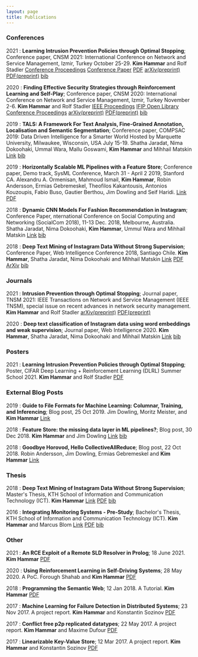```yaml
---
layout: page
title: Publications
---
```


### Conferences

2021
:   **Learning Intrusion Prevention Policies through Optimal Stopping**; Conference paper, CNSM 2021: International Conference on Network and Service Management, Izmir, Turkey October 25-29.
    **Kim Hammar** and Rolf Stadler
	[Conference Proceedings](http://dl.ifip.org/db/conf/cnsm/cnsm2021/index.html)
	[Conference Paper](http://dl.ifip.org/db/conf/cnsm/cnsm2021/1570732932.pdf)
	[PDF](/assets/papers/cnsm_21_Hammar_Stadler.pdf)
	[arXiv(preprint)](https://arxiv.org/pdf/2106.07160.pdf)
	[PDF(preprint)](/assets/papers/preprint_cnsm_21_hammar_stadler.pdf)
	[bib](/assets/citations/cnsm_21_proceedings.bib)

2020
:   **Finding Effective Security Strategies through Reinforcement Learning and Self-Play**; Conference paper, CNSM 2020: International Conference on Network and Service Management, Izmir, Turkey November 2-6.
    **Kim Hammar** and Rolf Stadler
	[IEEE Proceedings](https://ieeexplore.ieee.org/document/9269092)
	[IFIP Open Library Conference Proceedings](http://dl.ifip.org/db/conf/cnsm/cnsm2020/index.html)
	[arXiv(preprint)](https://arxiv.org/abs/2009.08120)
	[PDF(preprint)](/assets/papers/cnsm_20_Hammar_Stadler.pdf)
	[bib](/assets/citations/cnsm_2020_hammar_stadler.bib)

2019
:   **TALS: A Framework For Text Analysis, Fine-Grained Annotation, Localisation and Semantic Segmentation**; Conference paper, COMPSAC 2019: Data Driven Intelligence for a Smarter World Hosted by Marquette University, Milwaukee, Wisconsin, USA July 15-19.
    Shatha Jaradat, Nima Dokoohaki, Ummal Wara, Mallu Goswami, **Kim Hammar** and
Mihhail Matskin
	[Link](https://ieeexplore.ieee.org/document/8754470)
	[bib](/assets/citations/tals.bib)

2019
:   **Horizontally Scalable ML Pipelines with a Feature Store**; Conference paper, Demo track, SysML Conference, March 31 - April 2 2019, Stanford CA.
    Alexandru A. Ormenisan, Mahmoud Ismail, **Kim Hammar**, Robin Andersson, Ermias Gebremeskel, Theofilos Kakantousis, Antonios Kouzoupis, Fabio Buso, Gautier Berthou, Jim Dowling and Seif Haridi.
	[Link](https://www.sysml.cc/doc/2019/demo_7.pdf)
	[PDF](/assets/papers/sysml_featurestore.pdf)


2018
:   **Dynamic CNN Models For Fashion Recommendation in Instagram**; Conference Paper, nternational Conference on Social Computing and Networking (SocialCom 2018), 11-13 Dec. 2018, Melbourne, Australia.
	Shatha Jaradat, Nima Dokoohaki, **Kim Hammar**, Ummul Wara and Mihhail Matskin
	[Link](http://kth.diva-portal.org/smash/record.jsf?pid=diva2%3A1319767&dswid=2781)
    [bib](/assets/citations/dynamic_cnn.bib)

2018
:   **Deep Text Mining of Instagram Data Without Strong Supervision**; Conference Paper, Web Intelligence Conference 2018, Santiago Chile.
    **Kim Hammar**, Shatha Jaradat, Nima Dokoohaki and Mihhail Matskin
	[Link](https://ieeexplore.ieee.org/document/8609589)
	[PDF](/assets/papers/deep_text_mining_wi18.pdf)
	[ArXiv](https://arxiv.org/abs/1909.10812)
    [bib](/assets/citations/text_mining.bib)

### Journals

2021
:   **Intrusion Prevention through Optimal Stopping**; Journal paper, TNSM 2021: IEEE Transactions on Network and Service Management (IEEE TNSM), special issue on recent advances in network security management.
    **Kim Hammar** and Rolf Stadler
	[arXiv(preprint)](https://arxiv.org/abs/2111.00289)
	[PDF(preprint)](/assets/papers/TNSM_22_Hammar_Stadler_Draft_30_Oct_21.pdf)

2020
:   **Deep text classification of Instagram data using word embeddings and weak supervision**; Journal paper, Web Intelligence 2020.
    **Kim Hammar**, Shatha Jaradat, Nima Dokoohaki and Mihhail Matskin
	[Link](https://content.iospress.com/articles/web-intelligence/web200428)
	[bib](/assets/citations/wi_journal.bib)

### Posters

2021
:   **Learning Intrusion Prevention Policies through Optimal Stopping**; Poster, CIFAR Deep Learning + Reinforcement Learning (DLRL) Summer School 2021.
    **Kim Hammar** and Rolf Stadler
    [PDF](https://limmen.dev/assets/papers/poster_dlrl_21_optimal_stopping_KimHammar_jul_21.pdf)


### External Blog Posts

2019
:   **Guide to File Formats for Machine Learning: Columnar, Training, and Inferencing**; Blog post, 25 Oct 2019.
	Jim Dowling, Moritz Meister, and **Kim Hammar**
	[Link](https://www.logicalclocks.com/blog/guide-to-file-formats-for-machine-learning-with-feature-store)

2018
:   **Feature Store: the missing data layer in ML pipelines?**; Blog post, 30 Dec 2018.
	**Kim Hammar** and Jim Dowling
	[Link](https://www.logicalclocks.com/blog/feature-store-the-missing-data-layer-in-ml-pipelines)
    [bib](/assets/citations/feature_store_v1.bib)

2018
:   **Goodbye Horovod, Hello CollectiveAllReduce**; Blog post, 22 Oct 2018.
	Robin Andersson, Jim Dowling, Ermias Gebremeskel and **Kim Hammar**
	[Link](https://www.logicalclocks.com/blog/goodbye-horovod-hello-collectiveallreduce)


### Thesis

2018
:   **Deep Text Mining of Instagram Data Without Strong Supervision**; Master's Thesis, KTH School of Information and Communication Technology (ICT).
	**Kim Hammar**
	[Link](http://kth.diva-portal.org/smash/record.jsf?aq2=%5B%5B%5D%5D&c=15&af=%5B%5D&searchType=LIST_LATEST&sortOrder2=title_sort_asc&query=&language=sv&pid=diva2%3A1222945&aq=%5B%5B%5D%5D&sf=all&aqe=%5B%5D&sortOrder=author_sort_asc&onlyFullText=false&noOfRows=50&dswid=-989)
	[PDF](/assets/papers/master_thesis.pdf)
    [bib](/assets/citations/kim_msc_thesis.bib)

2016
:   **Integrating Monitoring Systems - Pre-Study**; Bachelor's Thesis, KTH School of Information and Communication Technology (ICT).
	**Kim Hammar** and Marcus Blom
	[Link](http://kth.diva-portal.org/smash/record.jsf?pid=diva2%3A955069&dswid=7067)
	[PDF](/assets/papers/bachelor_thesis.pdf)
    [bib](/assets/citations/kim_bsc_thesis.bib)


### Other

2021
:   **An RCE Exploit of a Remote SLD Resolver in Prolog**; 18 June 2021.
	**Kim Hammar**
	[PDF](/assets/papers/ExploitDemoReport_FEP3370_KimHammar.pdf)

2020
:   **Using Reinforcement Learning in Self-Driving Systems**; 28 May 2020. A PoC.
	Forough Shahab and **Kim Hammar**
	[PDF](/assets/papers/self_driving_systems_poc.pdf)


2018
:   **Programming the Semantic Web**; 12 Jan 2018. A Tutorial.
	**Kim Hammar**
	[PDF](/assets/papers/programming_semweb.pdf)

2017
:   **Machine Learning for Failure Detection in Distributed Systems**; 23 Nov 2017. A project report.
	**Kim Hammar** and Konstantin Sozinov
	[PDF](/assets/papers/mlfd.pdf)

2017
:   **Conflict free p2p replicated datatypes**; 22 May 2017. A project report.
	**Kim Hammar** and Maxime Dufour
	[PDF](/assets/papers/p2p_crdt_logoot.pdf)


2017
:   **Linearizable Key-Value Store**; 12 Mar 2017. A project report.
	**Kim Hammar** and Konstantin Sozinov
	[PDF](/assets/papers/lin_key_value.pdf)
